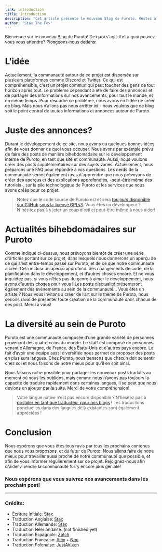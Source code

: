 ```yaml
---
link: introduction
title: Introduction
description: 'Cet article présente le nouveau Blog de Puroto. Restez à l\'écoute pour un contenu génial !'
author: 'Stax The Fox'
---
```


Bienvenue sur le nouveau Blog de Puroto! De quoi s'agit-il et à quoi pouvez-vous vous attendre? Plongeons-nous dedans:

# L’idée
Actuellement, la communauté autour de ce projet est dispersée sur plusieurs plateformes comme Discord et Twitter. Ce qui est compréhensible, c'est un projet commun qui peut toucher des gens de tout horizon après tout. Le problème cependant a été de faire des annonces et de partager des informations sur nos avancements, pour tout le monde, et en même temps. Pour résoudre ce problème, nous avons eu l’idée de créer ce blog. Mais nous n’allons pas nous arrêter ici - nous voulons que ce blog soit le point central de toutes informations et annonces autour de Puroto.

# Juste des annonces?
Durant le développement de ce site, nous avons eu quelques bonnes idées afin de vous donner de quoi vous occuper. Nous avons par exemple prévu de faire des posts de manière bihebdomadaire sur le développement interne de Puroto, en tant que site et communauté. Aussi, nous voulons créer des posts supplémentaires sur des sujets variés. Actuellement, nous préparons une FAQ pour répondre à vos questions. Les nerds de la communauté seront également ravis d'apprendre que nous prévoyons de créer des aperçus et des explications approfondies, -peut-être même des tutoriels-, sur la pile technologique de Puroto et les services que nous avons créés pour ce projet.

> Notez que le code source de Puroto est et sera [toujours disponible sur GitHub](https://github.com/PurotoApp) [sous la license GPLv3](https://github.com/PurotoApp/authfox/blob/main/LICENSE). Vous êtes un développeur ? N'hésitez pas à y jeter un coup d'œil et peut-être même à nous aider!

# Actualités bihebdomadaires sur Puroto
Comme indiqué ci-dessus, nous prévoyons bientôt de créer une série d'articles portant sur ce projet, dans lesquels nous donnerons un aperçu de ce qui s’est entre-temps passé sur Puroto, et de ce que notre communauté a créé. Cela inclura un aperçu approfondi des changements de code, de la planification dans le développement, et d’autres choses encore. Et ne vous inquiétez pas, si vous n’êtes pas du genre à aimer le développement, nous avons d'autres choses pour vous ! Les posts d’actualité présenteront également des événements au sein de la communauté... Vous êtes un artiste ? Nous vous invitons à créer de l’art sur le thème de Puroto, nous serions ravis de présenter toute création de la communauté dans chacun de ces post. Merci à vous!

# La diversité au sein de Puroto
Puroto est une communauté composée d’une grande variété de personnes provenant des quatre coins du monde. Le staff est composé de personnes venant d’Allemagne, de France, des États-Unis et d'autres pays encore. Le fait d’avoir une équipe aussi diversifiée nous permet de proposer des posts en plusieurs langues. Chez Puroto, nous pensons que chacun doit se sentir chez soi et nous faisons de notre mieux pour qu’il en soit ainsi.

Nous faisons notre possible pour partager les nouveaux posts traduits au moment où nous les publions, mais comme nous n’avons pas toujours la capacité de traduire rapidement dans certaines langues, il se peut que nous devions en ajouter par la suite. Merci de votre compréhension!

> Votre langue native n’est pas encore disponible ? N’hésitez pas à [postuler en tant que traducteur pour nos blogs](https://apply.puroto.net/) ! Les traductions ponctuelles dans des langues déjà existantes sont également appréciées !

# Conclusion
Nous espérons que vous êtes tous ravis par tous les prochains contenus que nous vous proposons, et du futur de Puroto. Nous allons faire de notre mieux pour travailler aussi proche de notre communauté que possible, et afin de vous informer régulièrement sur ce projet. Rejoignez-nous afin d'aider à rendre la communauté furry encore plus géniale!

### Nous espérons que vous suivrez nos avancements dans les prochain post!

---

### Crédits:
- Écriture initiale: [Stax](https://twitter.com/staxthefox)
- Traduction Anglaise: [Stax](https://twitter.com/staxthefox)
- Traduction Allemande: [Stax](https://twitter.com/staxthefox)
- Traduction Néerlandaise: (not finished yet)
- Traduction Espagnole: [Zatch](https://twitter.com/ZatchyBeeps)
- Traduction Française: [Alex](https://twitter.com/alekuso_) + [Neo](https://twitter.com/Ammie_Neo)
- Traduction Polonaise: [JustAVixen](https://github.com/JustFoxx)